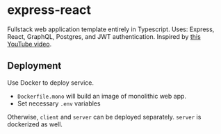 # express-react
Fullstack web application template entirely in Typescript. Uses: Express, React,
GraphQL, Postgres, and JWT authentication. Inspired by [this YouTube video](https://www.youtube.com/watch?v=I6ypD7qv3Z8).
## Deployment
Use Docker to deploy service.
- `Dockerfile.mono` will build an image of monolithic web app.
- Set necessary `.env` variables

Otherwise, `client` and `server` can be deployed separately. `server`
is dockerized as well.